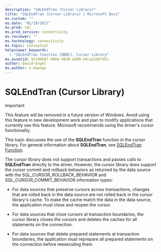 ```yaml
---
description: "SQLEndTran (Cursor Library)"
title: "SQLEndTran (Cursor Library) | Microsoft Docs"
ms.custom: ""
ms.date: "01/19/2017"
ms.prod: sql
ms.prod_service: connectivity
ms.reviewer: ""
ms.technology: connectivity
ms.topic: conceptual
helpviewer_keywords: 
  - "SQLEndTran function [ODBC], Cursor Library"
ms.assetid: 92340b87-9084-4838-a509-e9ca22d5fd5c
author: David-Engel
ms.author: v-daenge
---
```

# SQLEndTran (Cursor Library)
> [!IMPORTANT]  
>  This feature will be removed in a future version of Windows. Avoid using this feature in new development work and plan to modify applications that currently use this feature. Microsoft recommends using the driver's cursor functionality.  
  
 This topic discusses the use of the **SQLEndTran** function in the cursor library. For general information about **SQLEndTran**, see [SQLEndTran Function](../../../odbc/reference/syntax/sqlendtran-function.md).  
  
 The cursor library does not support transactions and passes calls to **SQLEndTran** directly to the driver. However, the cursor library does support the cursor commit and rollback behaviors as returned by the data source with the SQL_CURSOR_ROLLBACK_BEHAVIOR and SQL_CURSOR_COMMIT_BEHAVIOR information types:  
  
-   For data sources that preserve cursors across transactions, changes that are rolled back in the data source are not rolled back in the cursor library's cache. To make the cache match the data in the data source, the application must close and reopen the cursor.  
  
-   For data sources that close cursors at transaction boundaries, the cursor library closes the cursors and deletes the caches for all statements on the connection.  
  
-   For data sources that delete prepared statements at transaction boundaries, the application must reprepare all prepared statements on the connection before reexecuting them.
